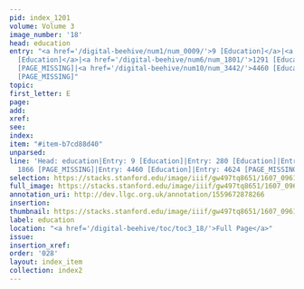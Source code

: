 ```yaml
---
pid: index_1201
volume: Volume 3
image_number: '18'
head: education
entry: "<a href='/digital-beehive/num1/num_0009/'>9 [Education]</a>|<a href='/digital-beehive/num2/num_0315/'>280
  [Education]</a>|<a href='/digital-beehive/num6/num_1801/'>1291 [Education]</a>|1866
  [PAGE_MISSING]|<a href='/digital-beehive/num10/num_3442/'>4460 [Education]</a>|4624
  [PAGE_MISSING]"
topic:
first_letter: E
page:
add:
xref:
see:
index:
item: "#item-b7cd88d40"
unparsed:
line: 'Head: education|Entry: 9 [Education]|Entry: 280 [Education]|Entry: 1291 [Education]|Entry:
  1866 [PAGE_MISSING]|Entry: 4460 [Education]|Entry: 4624 [PAGE_MISSING]|#item-b7cd88d40'
selection: https://stacks.stanford.edu/image/iiif/gw497tq8651/1607_0961/1110,841,889,224/full/0/default.jpg
full_image: https://stacks.stanford.edu/image/iiif/gw497tq8651/1607_0961/full/full/0/default.jpg
annotation_uri: http://dev.llgc.org.uk/annotation/1559672878266
insertion:
thumbnail: https://stacks.stanford.edu/image/iiif/gw497tq8651/1607_0961/1110,841,889,224/150,/0/default.jpg
label: education
location: "<a href='/digital-beehive/toc/toc3_18/'>Full Page</a>"
issue:
insertion_xref:
order: '028'
layout: index_item
collection: index2
---
```

